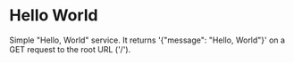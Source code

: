# Hello World


Simple "Hello, World" service. It returns '{"message": "Hello, World"}' on a GET request to the root URL ('/').
